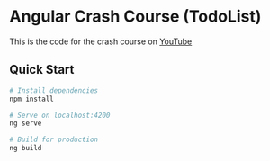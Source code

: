 # Angular Crash Course (TodoList)

This is the code for the crash course on [YouTube](https://www.youtube.com/watch?v=Fdf5aTYRW0E&t=7s)

## Quick Start

```bash
# Install dependencies
npm install

# Serve on localhost:4200
ng serve

# Build for production
ng build
```

